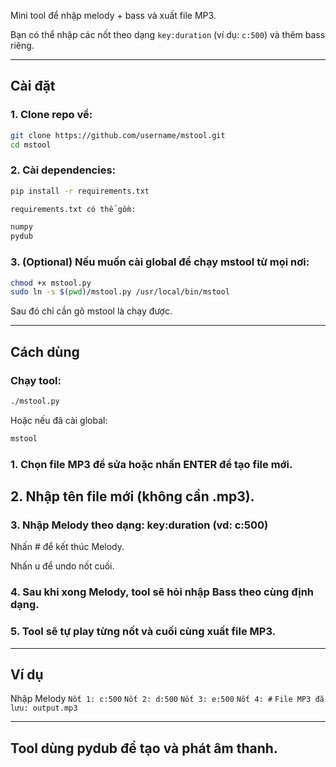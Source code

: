 
Mini tool để nhập melody + bass và xuất file MP3.  

Bạn có thể nhập các nốt theo dạng `key:duration` (ví dụ: `c:500`) và thêm bass riêng.  

---

## Cài đặt

### 1. Clone repo về:  

```bash
git clone https://github.com/username/mstool.git
cd mstool
```
### 2. Cài dependencies:


```bash
pip install -r requirements.txt

requirements.txt có thể gồm:

numpy
pydub
```
### 3. (Optional) Nếu muốn cài global để chạy mstool từ mọi nơi:


```bash
chmod +x mstool.py
sudo ln -s $(pwd)/mstool.py /usr/local/bin/mstool
```
Sau đó chỉ cần gõ mstool là chạy được.


---

## Cách dùng

### Chạy tool:
```bash
./mstool.py
```
Hoặc nếu đã cài global:
```bash
mstool
```
### 1. Chọn file MP3 để sửa hoặc nhấn ENTER để tạo file mới.


## 2. Nhập tên file mới (không cần .mp3).


### 3. Nhập Melody theo dạng: key:duration (vd: c:500)

Nhấn # để kết thúc Melody.

Nhấn u để undo nốt cuối.



### 4. Sau khi xong Melody, tool sẽ hỏi nhập Bass theo cùng định dạng.


### 5. Tool sẽ tự play từng nốt và cuối cùng xuất file MP3.




---

## Ví dụ

Nhập Melody
`Nốt 1: c:500`
`Nốt 2: d:500`
`Nốt 3: e:500`
`Nốt 4: #`
`File MP3 đã lưu: output.mp3`


---

## Tool dùng pydub để tạo và phát âm thanh.

